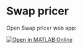 # Swap pricer

Open Swap pricer web app:

[![Open in MATLAB Online](https://www.mathworks.com/images/responsive/global/open-in-matlab-online.svg)](https://matlab.mathworks.com/open/github/v1?repo=yanndebray/x0-swap-pricer&project=SwapPricer.prj&file=App/SwapPricing.mlapp&focus=true)
